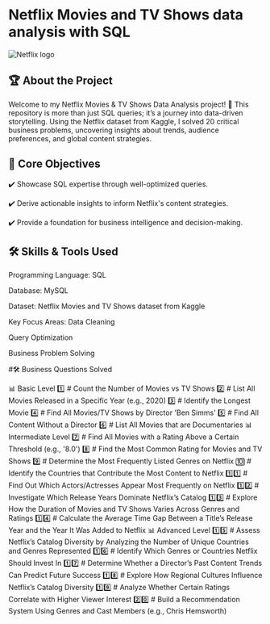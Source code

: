 #     Netflix Movies and TV Shows data analysis with SQL


![Netflix logo](https://github.com/user-attachments/assets/85f586f0-4b94-4ea4-835e-928edad07b1a)

## 🏆 About the Project

Welcome to my Netflix Movies & TV Shows Data Analysis project! 🚀
This repository is more than just SQL queries; it’s a journey into data-driven storytelling. Using the Netflix dataset from Kaggle, I solved 20 critical business problems, uncovering insights about trends, audience preferences, and global content strategies.

## 🎯 Core Objectives

✔️ Showcase SQL expertise through well-optimized queries. 

✔️ Derive actionable insights to inform Netflix's content strategies.

✔️ Provide a foundation for business intelligence and decision-making.

## 🛠️ Skills & Tools Used

Programming Language: SQL

Database: MySQL 

Dataset: Netflix Movies and TV Shows dataset from Kaggle

Key Focus Areas:
Data Cleaning 
            
Query Optimization
            
Business Problem Solving

#🛠️ Business Questions Solved

📊 Basic Level
1️⃣ # Count the Number of Movies vs TV Shows
2️⃣ # List All Movies Released in a Specific Year (e.g., 2020)
3️⃣ # Identify the Longest Movie
4️⃣ # Find All Movies/TV Shows by Director 'Ben Simms'
5️⃣ # Find All Content Without a Director
6️⃣ # List All Movies that are Documentaries
📊 Intermediate Level
7️⃣ # Find All Movies with a Rating Above a Certain Threshold (e.g., '8.0')
8️⃣ # Find the Most Common Rating for Movies and TV Shows
9️⃣ # Determine the Most Frequently Listed Genres on Netflix
🔟 # Identify the Countries that Contribute the Most Content to Netflix
1️⃣1️⃣ # Find Out Which Actors/Actresses Appear Most Frequently on Netflix
1️⃣2️⃣ # Investigate Which Release Years Dominate Netflix’s Catalog
1️⃣3️⃣ # Explore How the Duration of Movies and TV Shows Varies Across Genres and Ratings
1️⃣4️⃣ # Calculate the Average Time Gap Between a Title’s Release Year and the Year It Was Added to Netflix
📊 Advanced Level
1️⃣5️⃣ # Assess Netflix’s Catalog Diversity by Analyzing the Number of Unique Countries and Genres Represented
1️⃣6️⃣ # Identify Which Genres or Countries Netflix Should Invest In
1️⃣7️⃣ # Determine Whether a Director’s Past Content Trends Can Predict Future Success
1️⃣8️⃣ # Explore How Regional Cultures Influence Netflix’s Catalog Diversity
1️⃣9️⃣ # Analyze Whether Certain Ratings Correlate with Higher Viewer Interest
2️⃣0️⃣ # Build a Recommendation System Using Genres and Cast Members (e.g., Chris Hemsworth)

